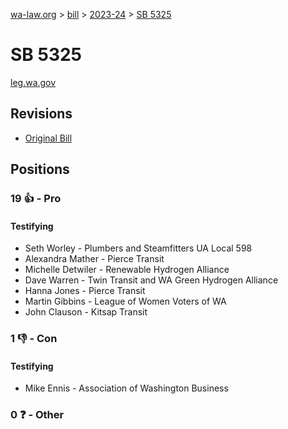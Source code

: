 [wa-law.org](/) > [bill](/bill/) > [2023-24](/bill/2023-24/) > [SB 5325](/bill/2023-24/sb/5325/)

# SB 5325
[leg.wa.gov](https://app.leg.wa.gov/billsummary?BillNumber=5325&Year=2023&Initiative=false)

## Revisions
* [Original Bill](1/)

## Positions
### 19 👍 - Pro
#### Testifying
* Seth Worley - Plumbers and Steamfitters UA Local 598
* Alexandra Mather - Pierce Transit
* Michelle Detwiler - Renewable Hydrogen Alliance
* Dave Warren - Twin Transit and WA Green Hydrogen Alliance
* Hanna Jones - Pierce Transit
* Martin Gibbins - League of Women Voters of WA
* John Clauson - Kitsap Transit

### 1 👎 - Con
#### Testifying
* Mike Ennis - Association of Washington Business

### 0 ❓ - Other
